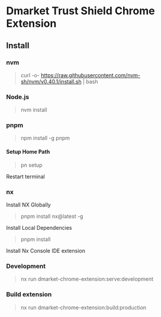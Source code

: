 # Dmarket Trust Shield Chrome Extension

## Install

### nvm

> curl -o- <https://raw.githubusercontent.com/nvm-sh/nvm/v0.40.1/install.sh> | bash

### Node.js

> nvm install

### pnpm

> npm install -g pnpm

#### Setup Home Path

> pn setup

Restart terminal

### nx

Install NX Globally

> pnpm install nx@latest -g

Install Local Dependencies

> pnpm install

Install Nx Console IDE extension


### Development

> nx run dmarket-chrome-extension:serve:development

### Build extension

>  nx run dmarket-chrome-extension:build:production
